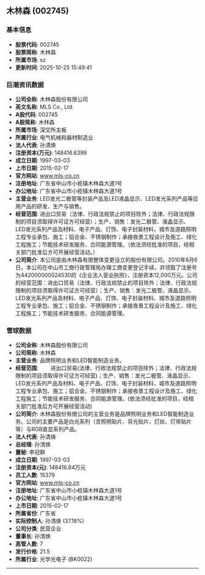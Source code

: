 ## 木林森 (002745)

### 基本信息

- **股票代码**: 002745
- **股票简称**: 木林森
- **所属市场**: sz
- **更新时间**: 2025-10-25 15:49:41

### 巨潮资讯数据

- **公司全称**: 木林森股份有限公司
- **英文名称**: MLS Co., Ltd.
- **A股代码**: 002745
- **A股简称**: 木林森
- **所属市场**: 深交所主板
- **所属行业**: 电气机械和器材制造业
- **法人代表**: 孙清焕
- **注册资本(万元)**: 148416.6399
- **成立日期**: 1997-03-03
- **上市日期**: 2015-02-17
- **官方网站**: www.mls-co.cn
- **注册地址**: 广东省中山市小榄镇木林森大道1号
- **办公地址**: 广东省中山市小榄镇木林森大道1号
- **主营业务**: LED发光二极管等封装产品及LED液晶显示、LED发光系列产品等应用产品的研发、生产与销售。
- **经营范围**: 进出口贸易（法律、行政法规禁止的项目除外；法律、行政法规限制的项目须取得许可证方可经营）；生产、销售：发光二极管、液晶显示、LED发光系列产品及材料、电子产品、灯饰、电子封装材料，城市及道路照明工程专业承包、施工；铝合金、不锈钢制作；承接夜景工程设计及施工、绿化工程施工；节能技术研发服务、合同能源管理。（依法须经批准的项目，经相关部门批准后方可开展经营活动。）
- **公司简介**: 本公司是由木林森有限整体变更设立的股份有限公司。2010年8月6日，本公司在中山市工商行政管理局办理工商变更登记手续，并领取了注册号为442000000024530的《企业法人营业执照》，注册资本12,000万元。公司的经营范围：进出口贸易（法律、行政法规禁止的项目除外；法律、行政法规限制的项目须取得许可证方可经营）；生产、销售：发光二极管、液晶显示、LED发光系列产品及材料、电子产品、灯饰、电子封装材料、城市及道路照明工程专业承包、施工；铝合金、不锈钢制作；承接夜景工程设计及施工、绿化工程施工；节能技术研发服务、合同能源管理。

### 雪球数据

- **公司全称**: 木林森股份有限公司
- **公司简称**: 木林森
- **主营业务**: 品牌照明业务和LED智能制造业务。
- **经营范围**: 　　进出口贸易(法律、行政法规禁止的项目除外；法律、行政法规限制的项目须取得许可证方可经营)；生产、销售：发光二极管、液晶显示、LED发光系列产品及材料、电子产品、灯饰、电子封装材料，城市及道路照明工程专业承包、施工；铝合金、不锈钢制作；承接夜景工程设计及施工、绿化工程施工；节能技术研发服务、合同能源管理。(依法须经批准的项目，经相关部门批准后方可开展经营活动)
- **公司简介**: 木林森股份有限公司的主营业务是品牌照明业务和LED智能制造业务。公司的主要产品是白光系列（含照明贴片、背光贴片、灯丝、灯带贴片等）与RGB直显系列产品。
- **法人代表**: 孙清焕
- **总经理**: 孙清焕
- **董秘**: 李冠群
- **成立日期**: 1997-03-03
- **注册资本(元)**: 148416.64万元
- **员工人数**: 15379
- **官方网站**: www.mls-co.cn
- **注册地址**: 广东省中山市小榄镇木林森大道1号
- **办公地址**: 广东省中山市小榄镇木林森大道1号
- **上市日期**: 2015-02-17
- **所属省份**: 广东省
- **实际控制人**: 孙清焕 (37.18%)
- **公司分类**: 民营企业
- **董事长**: 孙清焕
- **高管人数**: 7
- **发行价格**: 21.5
- **所属行业**: 光学光电子 (BK0022)

---